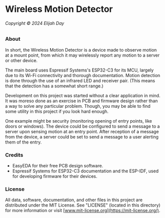 # Wireless Motion Detector

###### Copyright © 2024 Elijah Day

### About

In short, the Wireless Motion Detector is a device made to observe motion at a
mount point, from which it may wirelessly report any motion to a server or
other device.

The main board uses Espressif Systems's ESP32-C3 for its MCU, largely due to its
Wi-Fi connectivity and thorough documentation.  Motion detection is done through
the use of an infrared LED and receiver pair.  (This means that the detection
has a somewhat short range.)

Development on this project was started without a clear application in mind.  It
was moreso done as an exercise in PCB and firmware design rather than a way to
solve any particular problem.  Though, you may be able to find some utility in
this project if you look hard enough.

One example might be security (monitoring opening of entry points, like doors or
windows).  The device could be configured to send a message to a server upon
sensing motion at an entry point.  After reception of a message from the device,
a server could be set to send a message to a user alerting them of the entry.

### Credits

* EasyEDA for their free PCB design software.
* Espressif Systems for ESP32-C3 documentation and the ESP-IDF, used for
developing firmware for their devices.

### License

All data, software, documentation, and other files in this project are
distributed under the MIT License.  See "LICENSE" (located in this directory)
for more information or visit [www.mit-license.org](https://mit-license.org/).

